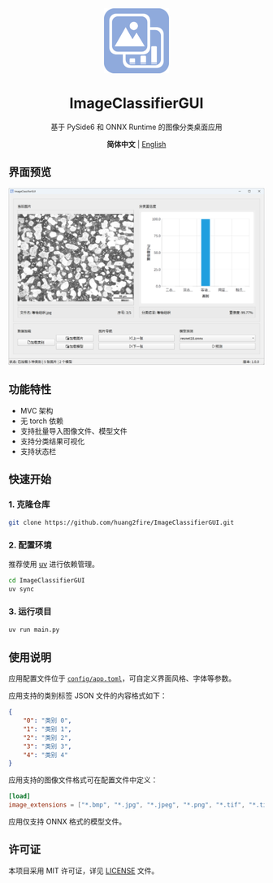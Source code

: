 <div align="center">

<img width="128" height="128" src="./assets/icon.png">

<h1 align="center">ImageClassifierGUI</h1>

基于 PySide6 和 ONNX Runtime 的图像分类桌面应用

**简体中文** | [English](README.en-US.md)

</div>

## 界面预览

![预览](./assets/screenshot.png)

## 功能特性

- MVC 架构
- 无 torch 依赖
- 支持批量导入图像文件、模型文件
- 支持分类结果可视化
- 支持状态栏

## 快速开始

### 1. 克隆仓库

```bash
git clone https://github.com/huang2fire/ImageClassifierGUI.git
```

### 2. 配置环境

推荐使用 [uv](https://github.com/astral-sh/uv) 进行依赖管理。

```bash
cd ImageClassifierGUI
uv sync
```

### 3. 运行项目

```bash
uv run main.py
```

## 使用说明

应用配置文件位于 [`config/app.toml`](config/app.toml)，可自定义界面风格、字体等参数。

应用支持的类别标签 JSON 文件的内容格式如下：

```json
{
    "0": "类别 0",
    "1": "类别 1",
    "2": "类别 2",
    "3": "类别 3",
    "4": "类别 4"
}
```

应用支持的图像文件格式可在配置文件中定义：

```toml
[load]
image_extensions = ["*.bmp", "*.jpg", "*.jpeg", "*.png", "*.tif", "*.tiff"]
```

应用仅支持 ONNX 格式的模型文件。

## 许可证

本项目采用 MIT 许可证，详见 [LICENSE](LICENSE) 文件。

